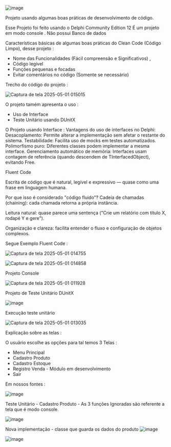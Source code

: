 ![image](https://github.com/user-attachments/assets/c9fc1697-415a-4af0-99e5-615a1c8d60da)


Projeto usando algumas boas práticas de desenvolvimento de código.

Esse Projeto foi feito usando o Delphi Community Edition 12
É um projeto em modo console .
Não possui Banco de dados

Características básicas de algumas boas práticas do  Clean Code (Código Limpo), desse projeto :

- Nome das Funcionalidades (Fácil compreensão e Significativos) ,
- Código legível
- Funções pequenas e focadas
- Evitar comentários no código (Somente se necessário)

Trecho do código do projeto :

![Captura de tela 2025-05-01 015015](https://github.com/user-attachments/assets/cd22a98a-a3f9-4c34-b27d-8de42823f16c)


O projeto tamém apresenta o uso : 
- Uso de Interface
- Teste Unitário usando DUnitX


O Projeto usando Interface : 
Vantagens do uso de interfaces no Delphi:
Desacoplamento: Permite alterar a implementação sem afetar o restante do sistema.
Testabilidade: Facilita uso de mocks em testes automatizados.
Polimorfismo puro: Diferentes classes podem implementar a mesma interface.
Gerenciamento automático de memória: Interfaces usam contagem de referência (quando descendem de TInterfacedObject), evitando Free.


Fluent Code

Escrita de código que é natural, legível e expressivo — quase como uma frase em linguagem humana.

 Por que isso é considerado "código fluido"?
Cadeia de chamadas (chaining): cada chamada retorna a própria instância.


Leitura natural: quase parece uma sentença ("Crie um relatório com título X, rodapé Y e gere").


Organização e clareza: facilita entender o fluxo e configuração de objetos complexos.


Segue Exemplo Fluent Code : 

![Captura de tela 2025-05-01 014755](https://github.com/user-attachments/assets/763c1a42-e27f-4a30-a022-01e8518358f4)

![Captura de tela 2025-05-01 014858](https://github.com/user-attachments/assets/731a9839-3cb5-4e62-89d5-6220e50a5a36)


  
Projeto Console

![Captura de tela 2025-05-01 011928](https://github.com/user-attachments/assets/0f5f1552-88c8-43b8-b1d5-4e88b46391a6)


Projeto de Teste Unitário DUnitX


![image](https://github.com/user-attachments/assets/4c01e659-5938-47a0-a101-81326895a9e9)



Execução teste unitário

 ![Captura de tela 2025-05-01 013035](https://github.com/user-attachments/assets/6ac87294-e834-4156-be84-355f6ee3b0ed)
 


Explicação sobre as telas :


O usuário escolhe as opções para tal temos 3 Telas :
- Menu Principal
- Cadastro Produto
- Cadastro Estoque
- Registro Venda - Módulo em desenvolvimento
- Sair

Em nossos fontes :

![image](https://github.com/user-attachments/assets/59c2c259-8378-4a39-887c-5761dc42d831)

Teste Unitário - Cadastro Produto - As 3 funções Ignoradas são referente a tela que é modo console.

![image](https://github.com/user-attachments/assets/6581189a-09e1-49f0-bfa6-f2b5b0356a45)

Nova implementação - classe que guarda os dados do produto
![image](https://github.com/user-attachments/assets/5644dcda-76e3-402e-898d-547a7b271f3f)

![image](https://github.com/user-attachments/assets/90139404-e8d6-49b5-bbde-ff8aa3fd901f)





  

  

